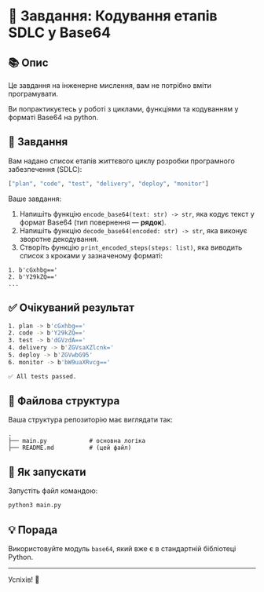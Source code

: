 # 🧪 Завдання: Кодування етапів SDLC у Base64

## 📚 Опис

Це завдання на інженерне мислення, вам не потрібно вміти програмувати.

Ви попрактикуєтесь у роботі з циклами, функціями та кодуванням у форматі Base64 на python.

## 🎯 Завдання

Вам надано список етапів життєвого циклу розробки програмного забезпечення (SDLC):

```python
["plan", "code", "test", "delivery", "deploy", "monitor"]
```

Ваше завдання:

1. Напишіть функцію `encode_base64(text: str) -> str`, яка кодує текст у формат Base64 (тип повернення — **рядок**).
2. Напишіть функцію `decode_base64(encoded: str) -> str`, яка виконує зворотне декодування.
3. Створіть функцію `print_encoded_steps(steps: list)`, яка виводить список з кроками у зазначеному форматі:
```
1. b'cGxhbg=='
2. b'Y29kZQ=='
...
```

## ✅ Очікуваний результат

```bash
1. plan -> b'cGxhbg=='
2. code -> b'Y29kZQ=='
3. test -> b'dGVzdA=='
4. delivery -> b'ZGVsaXZlcnk='
5. deploy -> b'ZGVwbG95'
6. monitor -> b'bW9uaXRvcg=='

✅ All tests passed.
```

## 📁 Файлова структура

Ваша структура репозиторію має виглядати так:

```
.
├── main.py            # основна логіка
├── README.md          # (цей файл)
```

## 🧪 Як запускати

Запустіть файл командою:

```bash
python3 main.py
```

## 💡 Порада

Використовуйте модуль `base64`, який вже є в стандартній бібліотеці Python.

---

Успіхів! 🚀
